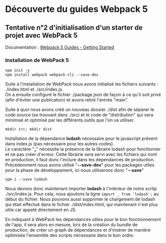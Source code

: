 # Découverte du guides Webpack 5
## Tentative n°2 d'initialisation d'un starter de projet avec WebPack 5

Documentation : [Webpack 5 Guides - Getting Started](https://webpack.js.org/guides/getting-started/)

### Installation de WebPack 5

```
npm init -y
npm install webpack webpack-cli --save-dev
```

Suite à l'installation de WebPack nous avons initialisé les fichiers suivants : ./index.html et ./src/index.js.  
On a ensuite configuré le fichier ./package.json de façon à ce qu'il soit privé (afin d'éviter une publication) et avons
retiré l'entrée "main".

Suite à quoi nous avons créé un nouveau dossier ./dist afin de séparer le code source (se trouvant dans ./src) et le code
de "distribution" qui sera minimisé et optimisé par les différents outils que l'on va utiliser.  

```
mkdir src; mkdir dist
```

Installation de la dépendance **lodash** nécessaire pour le javascript présent dans index.js (pas nécessaire pour les autres codes).  
Le caractère "**_**" nécessite la présence de la libraire lodash pour fonctionner et ne pas créer d'erreur.
Cette librairie sera servi avec les fichiers qui iront en production, il faut donc l'inclure dans les dépendances de production.
Précédemment nous avons utilisé "**--save-dev**" pour les packages utiles pour la phase de développement, ici nous utiliserons donc "**--save**"

```
npm i --save lodash
```

Nous devons donc maintenant importer **lodash** à l'intérieur de notre scritp ./src/index.js. Pour cela, nous ajoutons la ligne `import _ from 'lodash';`
au début du fichier. 
Nous pouvons aussi supprimer le chargement de lodash qui était effectué dans le fichier ./dist/index.html, qui maintenant n'est plus utile car appelé 
directement en JS.  

En indiquant à WebPack les dépendances utiles pour le bon fonctionnement de l'app, il sera alors en mesure, lors de la 
création du bundle de production, de créer un graph de dépendances et d'insérer de manière optimisée l'ensemble des scripts
nécessaire dans le bon ordre. 